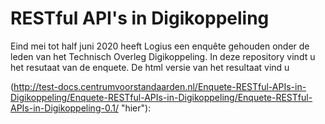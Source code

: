 # RESTful API's in Digikoppeling

Eind mei tot half juni 2020 heeft Logius een enquête gehouden onder de leden van het Technisch Overleg Digikoppeling. In deze repository vindt u het resutaat van de enquete. De html versie van het resultaat vind u 

(http://test-docs.centrumvoorstandaarden.nl/Enquete-RESTful-APIs-in-Digikoppeling/Enquete-RESTful-APIs-in-Digikoppeling/Enquete-RESTful-APIs-in-Digikoppeling-0.1/ "hier"):
